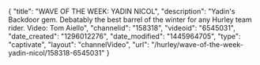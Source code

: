 {
    "title": "WAVE OF THE WEEK: YADIN NICOL",
    "description": "Yadin's Backdoor gem. Debatably the best barrel of the winter for any Hurley team rider. Video: Tom Aiello",
    "channelid": "158318",
    "videoid": "6545031",
    "date_created": "1296012276",
    "date_modified": "1445964705",
    "type": "captivate",
    "layout": "channelVideo",
    "url": "\/hurley\/wave-of-the-week-yadin-nicol\/158318-6545031"
}